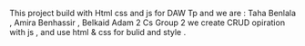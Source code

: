 This project build with Html css and js for DAW Tp and we are : Taha Benlala , Amira Benhassir , Belkaid Adam 2 Cs Group 2 
we create CRUD opiration with js , and use html & css for bulid and style .
